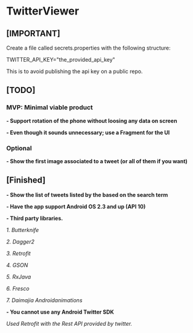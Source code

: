 # TwitterViewer

## [IMPORTANT]

Create a file called secrets.properties with the following structure:

TWITTER_API_KEY="the_provided_api_key"

This is to avoid publishing the api key on a public repo.


## [TODO]
### MVP: Minimal viable product

**- Support rotation of the phone without loosing any data on screen**

**- Even though it sounds unnecessary; use a Fragment for the UI**


### Optional
**- Show the first image associated to a tweet (or all of them if you want)**



## [Finished]

**- Show the list of tweets listed by the based on the search term**

**- Have the app support Android OS 2.3 and up (API 10)**

**- Third party libraries.**

_1. Butterknife_

_2. Dagger2_

_3. Retrofit_

_4. GSON_

_5. RxJava_

_6. Fresco_

_7. Daimajia Androidanimations_
    
**- You cannot use any Android Twitter SDK**

_Used Retrofit with the Rest API provided by twitter._
